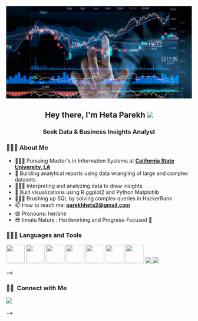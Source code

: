 <img src="images/data-analytics-bg.jpg" width="100%" height="250"> 
<h2 align="center">Hey there, I'm Heta Parekh <img src="https://raw.githubusercontent.com/MartinHeinz/MartinHeinz/master/wave.gif" width="25px"></h2>
<h3 align="center"> Seek Data & Business Insights Analyst </h3>
<!-- <img width="300" align="left" height="320" src="images/2.png" height="175px"/> -->

### 👩🏻‍💻 About Me

- 👩🏻‍🏫 Pursuing Master's in Information Systems at **[California State University, LA](https://www.calstatela.edu/)**
- 👯 Building analytical reports using data wrangling of large and complex datasets
- 👩🏻‍🎨 Interpreting and analyzing data to draw insights 
- 🌱 Built visualizations using R ggplot2 and Python Matplotlib
- 🦹🏻‍♀️ Brushing up SQL by solving complex queries in HackerRank
- 📫 How to reach me: **parekhheta2@gmail.com**
- 😄 Pronouns: her/she
- 😎 Innate Nature : Hardworking and Progress-Focused 🎯

### 👩🏻‍💻 Languages and Tools

<div id="languages">
<span><img src="https://img.icons8.com/color/240/000000/python.png" height="50" width="50" /></span>
<span><img src="https://img.icons8.com/color/96/000000/tableau-software.png"  height="50" width="50" /></span>
<span><img src="https://img.icons8.com/color/240/000000/git.png" height="50" width="50" /></span>
<span><img src="https://img.icons8.com/color/240/000000/oracle-logo.png" height="50" width="50" /></span>
<span><img src="https://img.icons8.com/color/240/000000/mysql-logo.png" height="50" width="50" /></span>
<span><img src="https://img.icons8.com/windows/128/000000/r-project.png" height="50" width="50" /></span/>
<span><img src="https://img.icons8.com/color/144/000000/hadoop-distributed-file-system.png" height="50" width="50 /></span/>
<span><img src="https://img.icons8.com/color/144/000000/oracle-logo.png" height="50" width="50 /></span/>
</div>

<!-- ### 🏆 Github Status

<p  align="center">
<a href="https://github.com/Heta-Parekh">
    <img src="https://github-readme-stats-eight-theta.vercel.app/api?username=RiddhiDamani&show_icons=true&theme=great-gatsby&include_all_commits=true&count_private=true" height="180em"/>
    <img src="https://github-readme-stats-eight-theta.vercel.app/api/top-langs/?username=RiddhiDamani&layout=compact&langs_count=8&theme=great-gatsby" height="180em" />
</a>
</p> -->

### 🤝🏻 &nbsp;Connect with Me
<!-- 
<p>
<a href="https://riddhidamani.github.io/Portfolio/"><img src="https://img.shields.io/badge/-riddhidamani.com-3423A6?style=flat&logo=Google-Chrome&logoColor=white"/></a>
<a href="https://www.linkedin.com/in/riddhidamani/"><img src="https://img.shields.io/badge/-Riddhi%20Damani-0077B5?style=flat&logo=Linkedin&logoColor=white"/></a>
<a href="mailto:riddhidamani90@gmail.com"><img src="https://img.shields.io/badge/-riddhidamani90@gmail.com-D14836?style=flat&logo=Gmail&logoColor=white"/></a>
<a href="https://instagram.com/riddhi.damani"><img src="https://img.shields.io/badge/-@riddhi.damani-E4405F?style=flat&logo=Instagram&logoColor=white"/></a>
<a href="https://www.pinterest.com/riddhidamani1611/"><img src="https://img.shields.io/badge/-@riddhidamani1611-BD081C?style=flat&logo=Pinterest&logoColor=white"/></a>
</p>
<div align="left">
<p>
 <img src="https://badges.pufler.dev/visits/RiddhiDamani/RiddhiDamani"/>
<!-- <br />
 <img src="https://badges.pufler.dev/repos/RiddhiDamani"/> 
 <br/> -->

 <img src="https://badges.pufler.dev/commits/monthly/RiddhiDamani" />

</p> -->
</div>
